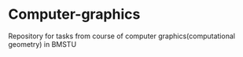 # Computer-graphics
Repository for tasks from course of computer graphics(computational geometry) in BMSTU 
